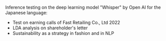 Inference testing on the deep learning model "Whisper" by Open AI for the Japanese language:

* Test on earning calls of Fast Retailing Co., Ltd 2022
* LDA analysis on shareholder's letter
* Sustainability as a strategy in fashion and in NLP 
